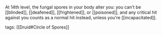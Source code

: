 At 14th level, the fungal spores in your body alter you: you can't be [[blinded]], [[deafened]], [[frightened]], or [[poisoned]], and any critical hit against you counts as a normal hit instead, unless you're [[incapacitated]].

tags: [[Druid#Circle of Spores]]
